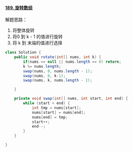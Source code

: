 #### [189. 旋转数组](https://leetcode-cn.com/problems/rotate-array/)

解题思路：

1. 将整体旋转
2. 将0 到 k - 1 的值进行旋转
3. 将 k 到 末端的值进行选择

```java
class Solution {
    public void rotate(int[] nums, int k) {
        if(nums == null || nums.length == 0) return;
        k %= nums.length;
        swap(nums, 0, nums.length - 1);
        swap(nums, 0, k-1);
        swap(nums, k, nums.length - 1);

    }

    private void swap(int[] nums, int start, int end) {
        while (start < end) {
            int tmp = nums[start];
            nums[start] = nums[end];
            nums[end] = tmp;
            start++;
            end--;
        }
    }

}
```

